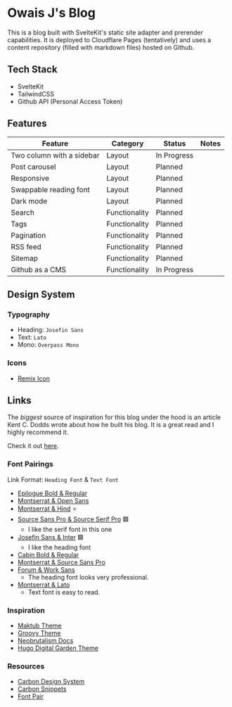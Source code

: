 # Owais J's Blog

This is a blog built with SvelteKit's static site adapter and prerender
capabilities. It is deployed to Cloudflare Pages (tentatively) and uses
a content repository (filled with markdown files) hosted on Github.

## Tech Stack

- SvelteKit
- TailwindCSS
- Github API (Personal Access Token)

## Features

| Feature | Category | Status | Notes |
| --- | --- | --- | --- |
| Two column with a sidebar | Layout | In Progress  |  |
| Post carousel | Layout | Planned |  |
| Responsive | Layout | Planned |  |
| Swappable reading font | Layout | Planned |  |
| Dark mode | Layout | Planned |  |
| Search | Functionality | Planned |  |
| Tags | Functionality | Planned |  |
| Pagination | Functionality | Planned |  |
| RSS feed | Functionality | Planned |  |
| Sitemap | Functionality | Planned |  |
| Github as a CMS | Functionality |  In Progress |  |

## Design System

### Typography

- Heading: `Josefin Sans`
- Text: `Lato`
- Mono: `Overpass Mono`

### Icons

- [Remix Icon](https://remixicon.com/)

## Links

The *biggest* source of inspiration for this blog under the hood is an article
Kent C. Dodds wrote about how he built his blog. It is a great read and I highly
recommend it.

Check it out [here](https://kentcdodds.com/blog/how-i-built-a-modern-website-in-2021).

### Font Pairings

Link Format: `Heading Font` & `Text Font`

- [Epilogue Bold & Regular](https://www.fontpair.co/pairings/epilogue-bold-regular)
- [Montserrat & Open Sans](https://www.fontpair.co/pairings/montserrat-open-sans)
- [Montserrat & Hind](https://www.fontpair.co/pairings/montserrat-hind) ⭐️
- [Source Sans Pro & Source Serif Pro](https://www.fontpair.co/pairings/source-sans-pro-source-serif-pro) 🟩
    - I like the serif font in this one
- [Josefin Sans & Inter](https://www.fontpair.co/pairings/josefin-sans-inter) 🟩
    - I like the heading font
- [Cabin Bold & Regular](https://www.fontpair.co/pairings/cabin-bold-cabin-regular)
- [Montserrat & Source Sans Pro](https://www.fontpair.co/pairings/montserrat-source-sans-pro)
- [Forum & Work Sans](https://www.fontpair.co/pairings/forum-work-sans)
    - The heading font looks very professional.
- [Montserrat & Lato](https://www.fontpair.co/pairings/montserrat-lato)
    - Text font is easy to read.

### Inspiration

- [Maktub Theme](https://themeforest.net/item/maktub-minimal-lightweight-blog-for-wordpress/38348402)
- [Groovy Theme](https://themeforest.net/item/groovy-modern-lightweight-blog-for-wordpress/42876785)
- [Neobrutalism Docs](https://www.neobrutalism.dev/docs/)
- [Hugo Digital Garden Theme](https://github.com/apvarun/digital-garden-hugo-theme)

### Resources

- [Carbon Design System](https://www.carbondesignsystem.com/)
- [Carbon Snippets](https://carbon.now.sh/)
- [Font Pair](https://www.fontpair.co/)
